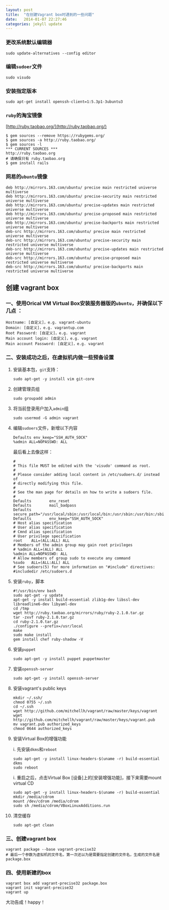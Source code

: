 ```yaml
---
layout: post
title:  "在创建Vagrant box时遇到的一些问题"
date:   2014-01-07 22:27:46
categories: jekyll update
---
```


### 更改系统默认编辑器

```
sudo update-alternatives --config editor
```

### 编辑`sudoer`文件

```
sudo visudo
```

### 安装指定版本

```
sudo apt-get install openssh-client=1:5.3p1-3ubuntu3
```

### `ruby`的淘宝镜像
[http://ruby.taobao.org/](http://ruby.taobao.org/)

```
$ gem sources --remove https://rubygems.org/
$ gem sources -a http://ruby.taobao.org/
$ gem sources -l
*** CURRENT SOURCES ***
http://ruby.taobao.org
# 请确保只有 ruby.taobao.org
$ gem install rails
```

### 网易的`ubuntu`镜像

```
deb http://mirrors.163.com/ubuntu/ precise main restricted universe multiverse
deb http://mirrors.163.com/ubuntu/ precise-security main restricted universe multiverse
deb http://mirrors.163.com/ubuntu/ precise-updates main restricted universe multiverse
deb http://mirrors.163.com/ubuntu/ precise-proposed main restricted universe multiverse
deb http://mirrors.163.com/ubuntu/ precise-backports main restricted universe multiverse
deb-src http://mirrors.163.com/ubuntu/ precise main restricted universe multiverse
deb-src http://mirrors.163.com/ubuntu/ precise-security main restricted universe multiverse
deb-src http://mirrors.163.com/ubuntu/ precise-updates main restricted universe multiverse
deb-src http://mirrors.163.com/ubuntu/ precise-proposed main restricted universe multiverse
deb-src http://mirrors.163.com/ubuntu/ precise-backports main restricted universe multiverse
```

## 创建 vagrant box

### 一、使用Orical VM Virtual Box安装服务器版的`ubuntu`，并确保以下几点 ：

```
Hostname: [自定义]，e.g. vagrant-ubuntu
Domain: [自定义]，e.g. vagrantup.com
Root Password: [自定义]，e.g. vagrant
Main account login: [自定义]，e.g. vagrant
Main account Password: [自定义]，e.g. vagrant
```

### 二、安装成功之后，在虚拟机内做一些预备设置

1. 安装基本包，`git`支持：

	```
	sudo apt-get -y install vim git-core
	```

2. 创建管理员组

	```
	sudo groupadd admin
	```

3. 将当前登录用户加入`admin`组

	```
	sudo usermod -G admin vagrant
	```

4. 编辑`sudoers`文件，新增以下内容

	```
	Defaults env_keep="SSH_AUTH_SOCK"
	%admin ALL=NOPASSWD: ALL
	```

	最后看上去像这样：

	```
	#
	# This file MUST be edited with the 'visudo' command as root.
	#
	# Please consider adding local content in /etc/sudoers.d/ instead of
	# directly modifying this file.
	#
	# See the man page for details on how to write a sudoers file.
	#
	Defaults        env_reset
	Defaults        mail_badpass
	Defaults        secure_path="/usr/local/sbin:/usr/local/bin:/usr/sbin:/usr/bin:/sbin:/bin"
	Defaults        env_keep="SSH_AUTH_SOCK"
	# Host alias specification
	# User alias specification
	# Cmnd alias specification
	# User privilege specification
	root    ALL=(ALL:ALL) ALL
	# Members of the admin group may gain root privileges
	# %admin ALL=(ALL) ALL
	%admin ALL=NOPASSWD: ALL
	# Allow members of group sudo to execute any command
	%sudo   ALL=(ALL:ALL) ALL
	# See sudoers(5) for more information on "#include" directives:
	#includedir /etc/sudoers.d
	```

5. 安装`ruby`，脚本

	```
	#!/usr/bin/env bash
	sudo apt-get -y update
	apt-get -y install build-essential zlib1g-dev libssl-dev libreadline6-dev libyaml-dev
	cd /tmp
	wget http://ruby.taobao.org/mirrors/ruby/ruby-2.1.0.tar.gz
	tar -zxvf ruby-2.1.0.tar.gz
	cd ruby-2.1.0.tar.gz
	./configure --prefix=/usr/local
	make
	sudo make install
	gem install chef ruby-shadow -V
	```

6. 安装`puppet`

	```
	sudo apt-get -y install puppet puppetmaster
	```

7. 安装`openssh-server`

	```
	sudo apt-get -y install openssh-server
	```

8. 安装vagrant's public keys

	```
	mkdir ~/.ssh/
	chmod 0755 ~/.ssh
	cd ~/.ssh
	wget http://github.com/mitchellh/vagrant/raw/master/keys/vagrant
	wget http://github.com/mitchellh/vagrant/raw/master/keys/vagrant.pub
	mv vagrant.pub authorized_keys
	chmod 0644 authorized_keys
	```

9. 安装Virtual Box的增强功能

	i. 先安装`dkms`和`reboot`

	```
	sudo apt-get -y install linux-headers-$(uname -r) build-essential dkms
	sudo reboot
	```

	i. 重启之后，点击Virtual Box [设备]上的[安装增强功能]，接下来需要mount virtual CD

	```
	sudo apt-get -y install linux-headers-$(uname -r) build-essential
	mkdir /media/cdrom
	mount /dev/cdrom /media/cdrom
	sudo sh /media/cdrom/VBoxLinuxAdditions.run
	```

10. 清空缓存

	```
	sudo apt-get clean
	```


### 三、创建vagrant box

```
vagrant package --base vagrant-precise32
# 最后一个参数为虚拟机的文件名，第一次还以为是需要指定创建的文件名，生成的文件名是package.box
```


### 四、使用新建的box

```
vagrant box add vagrant-precise32 package.box
vagrant init vagrant-precise32
vagrant up
```

大功告成！happy！

